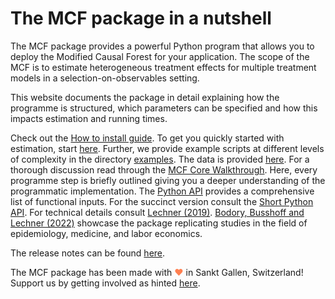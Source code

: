 <!-- This file serves as the README on https://github.com/MCFpy/mcf and is also
displayed in the "Home" section of our website https://mcfpy.github.io/mcf/#/
-->

# The MCF package in a nutshell

The MCF package provides a powerful Python program that allows you to deploy the Modified Causal Forest for your application. The scope of the MCF is to estimate heterogeneous treatment effects for multiple treatment models in a selection-on-observables setting.

This website documents the package in detail explaining how the programme is structured, which parameters can be specified and how this impacts estimation and running times.

Check out the [How to install guide](https://mcfpy.github.io/mcf/#/install). To get you quickly started with estimation, start [here](https://mcfpy.github.io/mcf/#/mcf_quickstart). Further, we provide example scripts at different levels of complexity in the directory [examples](https://github.com/MCFpy/mcf/tree/main/examples). The data is provided [here](https://github.com/MCFpy/mcf/tree/main/data).  For a thorough discussion read through the [MCF Core Walkthrough](https://mcfpy.github.io/mcf/#/mcf_walkthrough). Here, every programme step is briefly outlined giving you a deeper understanding of the programmatic implementation. The [Python API](https://mcfpy.github.io/mcf/#/mcf_api) provides a comprehensive list of functional inputs. For the succinct version consult the [Short Python API](https://mcfpy.github.io/mcf/#/mcf_api_short). For technical details consult [Lechner (2019)](https://arxiv.org/abs/1812.09487). [Bodory, Busshoff and Lechner (2022)](https://www.mdpi.com/1099-4300/24/8/1039) showcase the package replicating studies in the field of epidemiology, medicine, and labor economics.

The release notes can be found [here](https://mcfpy.github.io/mcf/#/release-notes).

The MCF package has been made with <span style="color: #FF7F50;">&#9829;</span> in Sankt Gallen, Switzerland! Support us by getting involved as hinted [here](https://mcfpy.github.io/mcf/#/getting-involved).
